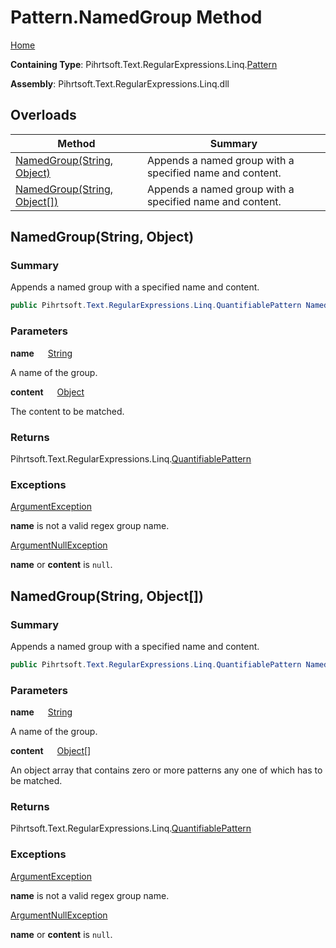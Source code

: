 # Pattern\.NamedGroup Method

[Home](../../../../../../README.md)

**Containing Type**: Pihrtsoft\.Text\.RegularExpressions\.Linq\.[Pattern](../README.md)

**Assembly**: Pihrtsoft\.Text\.RegularExpressions\.Linq\.dll

## Overloads

| Method | Summary |
| ------ | ------- |
| [NamedGroup(String, Object)](#Pihrtsoft_Text_RegularExpressions_Linq_Pattern_NamedGroup_System_String_System_Object_) | Appends a named group with a specified name and content\. |
| [NamedGroup(String, Object\[\])](#Pihrtsoft_Text_RegularExpressions_Linq_Pattern_NamedGroup_System_String_System_Object___) | Appends a named group with a specified name and content\. |

## NamedGroup\(String, Object\) <a name="Pihrtsoft_Text_RegularExpressions_Linq_Pattern_NamedGroup_System_String_System_Object_"></a>

### Summary

Appends a named group with a specified name and content\.

```csharp
public Pihrtsoft.Text.RegularExpressions.Linq.QuantifiablePattern NamedGroup(string name, object content)
```

### Parameters

**name** &emsp; [String](https://docs.microsoft.com/en-us/dotnet/api/system.string)

A name of the group\.

**content** &emsp; [Object](https://docs.microsoft.com/en-us/dotnet/api/system.object)

The content to be matched\.

### Returns

Pihrtsoft\.Text\.RegularExpressions\.Linq\.[QuantifiablePattern](../../QuantifiablePattern/README.md)

### Exceptions

[ArgumentException](https://docs.microsoft.com/en-us/dotnet/api/system.argumentexception)

**name** is not a valid regex group name\.

[ArgumentNullException](https://docs.microsoft.com/en-us/dotnet/api/system.argumentnullexception)

**name** or **content** is `null`\.

## NamedGroup\(String, Object\[\]\) <a name="Pihrtsoft_Text_RegularExpressions_Linq_Pattern_NamedGroup_System_String_System_Object___"></a>

### Summary

Appends a named group with a specified name and content\.

```csharp
public Pihrtsoft.Text.RegularExpressions.Linq.QuantifiablePattern NamedGroup(string name, params object[] content)
```

### Parameters

**name** &emsp; [String](https://docs.microsoft.com/en-us/dotnet/api/system.string)

A name of the group\.

**content** &emsp; [Object](https://docs.microsoft.com/en-us/dotnet/api/system.object)\[\]

An object array that contains zero or more patterns any one of which has to be matched\.

### Returns

Pihrtsoft\.Text\.RegularExpressions\.Linq\.[QuantifiablePattern](../../QuantifiablePattern/README.md)

### Exceptions

[ArgumentException](https://docs.microsoft.com/en-us/dotnet/api/system.argumentexception)

**name** is not a valid regex group name\.

[ArgumentNullException](https://docs.microsoft.com/en-us/dotnet/api/system.argumentnullexception)

**name** or **content** is `null`\.

